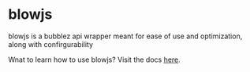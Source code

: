 # blowjs
blowjs is a bubblez api wrapper meant for ease of use and optimization, along with confirgurability

Wnat to learn how to use blowjs? Visit the docs <u>[here](/DOCS.md)</u>.